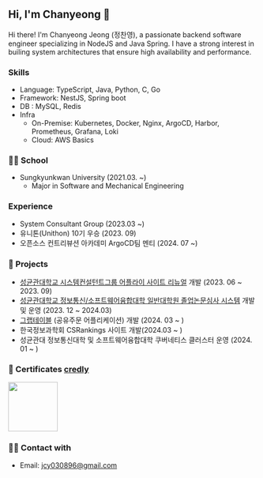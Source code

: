 ## Hi, I'm Chanyeong 🤗
Hi there! I'm Chanyeong Jeong (정찬영), a passionate backend software engineer specializing in NodeJS and Java Spring. I have a strong interest in builing system architectures that ensure high availability and performance.

### Skills
- Language: TypeScript, Java, Python, C, Go
- Framework: NestJS, Spring boot
- DB : MySQL, Redis
- Infra 
  - On-Premise: Kubernetes, Docker, Nginx, ArgoCD, Harbor, Prometheus, Grafana, Loki 
  - Cloud: AWS Basics

### 🧑‍💻 School 
- Sungkyunkwan University (2021.03. ~)
  - Major in Software and Mechanical Engineering

### Experience
- System Consultant Group (2023.03 ~)
- 유니톤(Unithon) 10기 우승 (2023. 09)
- 오픈소스 컨트리뷰션 아카데미 ArgoCD팀 멘티 (2024. 07 ~)
### 📑 Projects
- [성균관대학교 시스템컨설턴트그룹 어플라이 사이트 리뉴얼](https://apply.scg.skku.ac.kr/) 개발 (2023. 06 ~ 2023. 09)
- [성균관대학교 정보통신/소프트웨어융합대학 일반대학원 졸업논문심사 시스템](https://grad.icc.skku.ac.kr) 개발 및 운영 (2023. 12 ~ 2024.03)
- [그랩테이블](https://github.com/GrabTable) (공유주문 어플리케이션) 개발 (2024. 03 ~ )
- 한국정보과학회 CSRankings 사이트 개발(2024.03 ~ )
- 성균관대 정보통신대학 및 소프트웨어융합대학 쿠버네티스 클러스터 운영 (2024. 01 ~ )

### 🥇 Certificates [credly](https://www.credly.com/badges/7109c7ce-baa5-461e-8316-7139e991ac48/public_url)
<img src="https://encrypted-tbn0.gstatic.com/images?q=tbn:ANd9GcSiyfI2y0SQmFN5cqDgIhYtRewlwVgeO47ddg&s" width="100" height="100"/> 


### 🙋‍♂️ Contact with 
- Email: jcy030896@gmail.com
